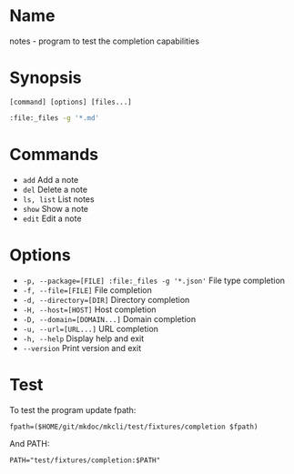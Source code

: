 # Name

notes - program to test the completion capabilities

# Synopsis

```
[command] [options] [files...]
```

```zsh
:file:_files -g '*.md'
```

# Commands

* `add` Add a note
* `del` Delete a note
* `ls, list` List notes
* `show` Show a note
* `edit` Edit a note

# Options

* `-p, --package=[FILE] :file:_files -g '*.json'` File type completion
* `-f, --file=[FILE]` File completion
* `-d, --directory=[DIR]` Directory completion
* `-H, --host=[HOST]` Host completion
* `-D, --domain=[DOMAIN...]` Domain completion
* `-u, --url=[URL...]` URL completion
* `-h, --help` Display help and exit
* `--version` Print version and exit

# Test

To test the program update fpath:

```
fpath=($HOME/git/mkdoc/mkcli/test/fixtures/completion $fpath)
```

And PATH:

```
PATH="test/fixtures/completion:$PATH"
```
